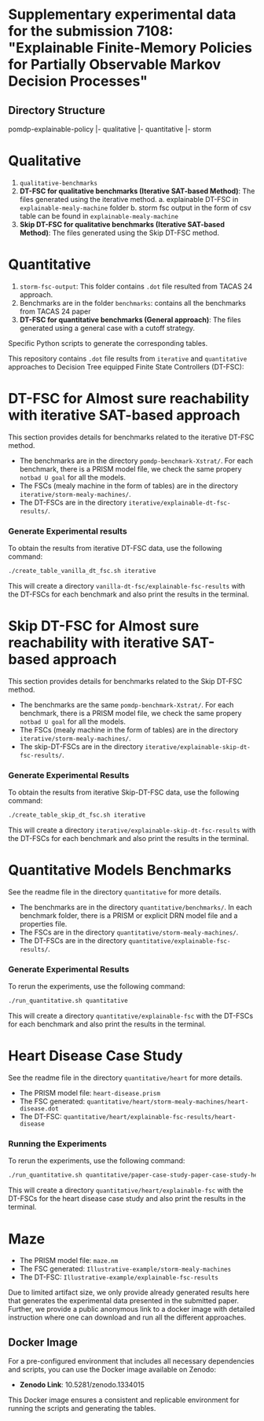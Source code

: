 # Supplementary experimental data for the submission 7108: "Explainable Finite-Memory Policies for Partially Observable Markov Decision Processes"

## Directory Structure
pomdp-explainable-policy
|- qualitative
|- quantitative
|- storm


# Qualitative
1. `qualitative-benchmarks`
1. **DT-FSC for qualitative benchmarks (Iterative SAT-based Method)**: The files generated using the iterative method.
  a. explainable DT-FSC in `explainable-mealy-machine` folder
  b. storm fsc output in the form of csv table can be found in  `explainable-mealy-machine`
3. **Skip DT-FSC for qualitative benchmarks (Iterative SAT-based Method)**: The files generated using the Skip DT-FSC method.


# Quantitative
1. `storm-fsc-output`: This folder contains `.dot` file resulted from TACAS 24 approach.
2. Benchmarks are in the folder `benchmarks`: contains all the benchmarks from TACAS 24 paper
3. **DT-FSC for quantitative benchmarks (General approach)**: The files generated using a general case with a cutoff strategy.


Specific Python scripts to generate the corresponding tables.

This repository contains `.dot` file results from `iterative` and `quantitative` approaches  to Decision Tree equipped Finite State Controllers (DT-FSC):


# DT-FSC for Almost sure reachability with iterative SAT-based approach

This section provides details for benchmarks related to the iterative DT-FSC method.

- The benchmarks are in the directory `pomdp-benchmark-Xstrat/`. For each benchmark, there is a PRISM model file, we check the same propery `notbad U goal` for all the models.
- The FSCs (mealy machine in the form of tables) are in the directory `iterative/storm-mealy-machines/`.
- The DT-FSCs are in the directory `iterative/explainable-dt-fsc-results/`.

### Generate Experimental results
To obtain the results from iterative DT-FSC data, use the following command:
```bash
./create_table_vanilla_dt_fsc.sh iterative
```
This will create a directory `vanilla-dt-fsc/explainable-fsc-results` with the DT-FSCs for each benchmark and also print the results in the terminal.

# Skip DT-FSC for Almost sure reachability with iterative SAT-based approach

This section provides details for benchmarks related to the Skip DT-FSC method.

- The benchmarks are the same `pomdp-benchmark-Xstrat/`. For each benchmark, there is a PRISM model file, we check the same propery `notbad U goal` for all the models.
- The FSCs (mealy machine in the form of tables) are in the directory `iterative/storm-mealy-machines/`.
- The skip-DT-FSCs are in the directory `iterative/explainable-skip-dt-fsc-results/`.

### Generate Experimental Results
To obtain the results from iterative Skip-DT-FSC data, use the following command:
```bash
./create_table_skip_dt_fsc.sh iterative
```
This will create a directory `iterative/explainable-skip-dt-fsc-results` with the DT-FSCs for each benchmark and also print the results in the terminal.

# Quantitative Models Benchmarks

See the readme file in the directory `quantitative` for more details.

- The benchmarks are in the directory `quantitative/benchmarks/`. In each benchmark folder, there is a PRISM or explicit DRN model file and a properties file.
- The FSCs are in the directory `quantitative/storm-mealy-machines/`.
- The DT-FSCs are in the directory `quantitative/explainable-fsc-results/`.

### Generate Experimental Results
To rerun the experiments, use the following command:
```bash
./run_quantitative.sh quantitative
```
This will create a directory `quantitative/explainable-fsc` with the DT-FSCs for each benchmark and also print the results in the terminal.

# Heart Disease Case Study
See the readme file in the directory `quantitative/heart` for more details.

- The PRISM model file: `heart-disease.prism`
- The FSC generated: `quantitative/heart/storm-mealy-machines/heart-disease.dot`
- The DT-FSC: `quantitative/heart/explainable-fsc-results/heart-disease`

### Running the Experiments

To rerun the experiments, use the following command:
```bash
./run_quantitative.sh quantitative/paper-case-study-paper-case-study-heart
```
This will create a directory `quantitative/heart/explainable-fsc` with the DT-FSCs for the heart disease case study and also print the results in the terminal.

# Maze

- The PRISM model file: `maze.nm`
- The FSC generated: `Illustrative-example/storm-mealy-machines`
- The DT-FSC: `Illustrative-example/explainable-fsc-results`


Due to limited artifact size, we only provide already generated results here that generates the experimental data presented in the submitted paper. Further, we provide a public anonymous link to a docker image with detailed instruction where one can download and run all the different approaches.

## Docker Image

For a pre-configured environment that includes all necessary dependencies and scripts, you can use the Docker image available on Zenodo:

- **Zenodo Link**: 10.5281/zenodo.1334015

This Docker image ensures a consistent and replicable environment for running the scripts and generating the tables.

